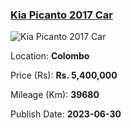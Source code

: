 
<!-- 0ecbe4edf8080ee2b2f1bdd6cdb30ef8 -->

### [Kia Picanto 2017 Car](https://riyasewana.com/buy/kia-picanto-sale-colombo-6563750)

![Kia Picanto 2017 Car](https://riyasewana.com/thumb/thumbno_100.jpg)

Location: **Colombo**

Price (Rs): **Rs. 5,400,000**

Mileage (Km): **39680**

Publish Date: **2023-06-30**

